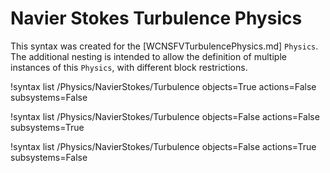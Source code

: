 # Navier Stokes Turbulence Physics

This syntax was created for the [WCNSFVTurbulencePhysics.md] `Physics`.
The additional nesting is intended to allow the definition of multiple instances of this `Physics`,
with different block restrictions.

!syntax list /Physics/NavierStokes/Turbulence objects=True actions=False subsystems=False

!syntax list /Physics/NavierStokes/Turbulence objects=False actions=False subsystems=True

!syntax list /Physics/NavierStokes/Turbulence objects=False actions=True subsystems=False

